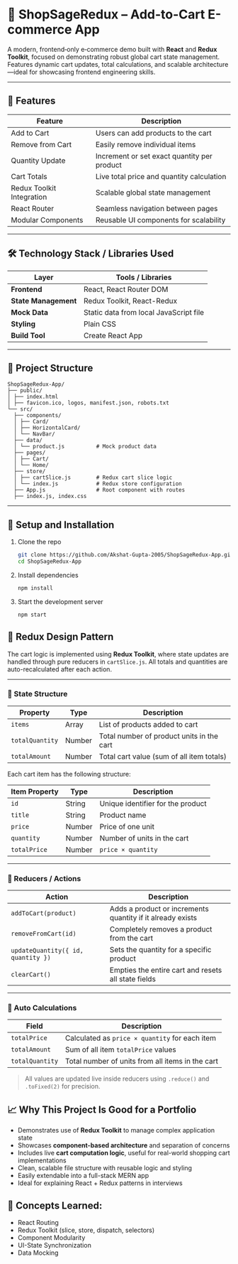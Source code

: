 # 🛒 ShopSageRedux – Add-to-Cart E-commerce App

A modern, frontend‑only e‑commerce demo built with **React** and **Redux Toolkit**, focused on demonstrating robust global cart state management. Features dynamic cart updates, total calculations, and scalable architecture—ideal for showcasing frontend engineering skills.

---


## 🚀 Features

| Feature                          | Description                                     |
|----------------------------------|-------------------------------------------------|
| Add to Cart                      | Users can add products to the cart             |
| Remove from Cart                 | Easily remove individual items                 |
| Quantity Update                  | Increment or set exact quantity per product    |
| Cart Totals                      | Live total price and quantity calculation      |
| Redux Toolkit Integration        | Scalable global state management               |
| React Router                     | Seamless navigation between pages              |
| Modular Components               | Reusable UI components for scalability         |

---

## 🛠️ Technology Stack / Libraries Used

| Layer            | Tools / Libraries                        |
|------------------|-------------------------------------------|
| **Frontend**      | React, React Router DOM                  |
| **State Management** | Redux Toolkit, React-Redux            |
| **Mock Data**     | Static data from local JavaScript file   |
| **Styling**       | Plain CSS                                |
| **Build Tool**    | Create React App                         |

---

## 📂 Project Structure
```
ShopSageRedux-App/
├── public/
│ ├── index.html
│ ├── favicon.ico, logos, manifest.json, robots.txt
└── src/
  ├── components/
  │ ├── Card/
  │ ├── HorizontalCard/
  │ └── NavBar/
  ├── data/
  │ └── product.js          # Mock product data
  ├── pages/
  │ ├── Cart/
  │ └── Home/
  ├── store/
  │ ├── cartSlice.js        # Redux cart slice logic
  │ └── index.js            # Redux store configuration
  ├── App.js                # Root component with routes
  ├── index.js, index.css
```

---

## 🔧 Setup and Installation

1. Clone the repo  
    ```bash
    git clone https://github.com/Akshat-Gupta-2005/ShopSageRedux-App.git
    cd ShopSageRedux-App
    ```

2. Install dependencies
    ```bash
    npm install
    ```

3. Start the development server
    ```bash
    npm start
    ```
   
## 🧠 Redux Design Pattern

The cart logic is implemented using **Redux Toolkit**, where state updates are handled through pure reducers in `cartSlice.js`. All totals and quantities are auto-recalculated after each action.

---

### 🧾 State Structure

| Property         | Type   | Description                                      |
|------------------|--------|--------------------------------------------------|
| `items`          | Array  | List of products added to cart                   |
| `totalQuantity`  | Number | Total number of product units in the cart        |
| `totalAmount`    | Number | Total cart value (sum of all item totals)        |

Each cart item has the following structure:

| Item Property   | Type     | Description                         |
|-----------------|----------|-------------------------------------|
| `id`            | String   | Unique identifier for the product   |
| `title`         | String   | Product name                        |
| `price`         | Number   | Price of one unit                   |
| `quantity`      | Number   | Number of units in the cart         |
| `totalPrice`    | Number   | `price × quantity`                  |

---

### 🔁 Reducers / Actions

| Action                            | Description                                                                  |
|-----------------------------------|------------------------------------------------------------------------------|
| `addToCart(product)`              | Adds a product or increments quantity if it already exists                   |
| `removeFromCart(id)`              | Completely removes a product from the cart                                   |
| `updateQuantity({ id, quantity })`| Sets the quantity for a specific product                                     |
| `clearCart()`                     | Empties the entire cart and resets all state fields                          |

---

### 🔄 Auto Calculations

| Field           | Description                                              |
|------------------|----------------------------------------------------------|
| `totalPrice`     | Calculated as `price × quantity` for each item           |
| `totalAmount`    | Sum of all item `totalPrice` values                      |
| `totalQuantity`  | Total number of units from all items in the cart         |

> All values are updated live inside reducers using `.reduce()` and `.toFixed(2)` for precision.

## 📈 Why This Project Is Good for a Portfolio

- Demonstrates use of **Redux Toolkit** to manage complex application state
- Showcases **component-based architecture** and separation of concerns
- Includes live **cart computation logic**, useful for real-world shopping cart implementations
- Clean, scalable file structure with reusable logic and styling
- Easily extendable into a full-stack MERN app
- Ideal for explaining React + Redux patterns in interviews


## 📝 Concepts Learned:
- React Routing
- Redux Toolkit (slice, store, dispatch, selectors)
- Component Modularity
- UI-State Synchronization
- Data Mocking 

